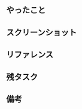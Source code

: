 ## やったこと

<!-- なるべく箇条書きで (○○の実装, ○○の修正) -->

## スクリーンショット

<!--
フロントエンド実装の場合、実装した場面のスクリーンショットを貼る
(スマホとPCでデザインが違う場合はそれぞれあると)
-->

## リファレンス

<!--
Issue,仕様書,デザイン設計などの参照できるものがあれば
(Figma, KibelaのURL貼っていおいてもらえると)
-->

## 残タスク

<!--
次のプルリクにまわす実装内容を書く
* [x] DDLの適用
* [ ] ○○の実装
-->

## 備考

<!-- マージ後に必要な操作,破壊的変更あるかなどがあればここに -->
